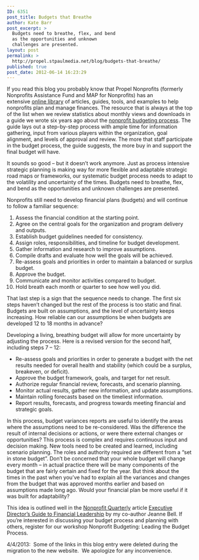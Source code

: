 ```yaml
---
ID: 6351
post_title: Budgets that Breathe
author: Kate Barr
post_excerpt: >
  Budgets need to breathe, flex, and bend
  as the opportunities and unknown
  challenges are presented.
layout: post
permalink: >
  http://propel.stpaulmedia.net/blog/budgets-that-breathe/
published: true
post_date: 2012-06-14 16:23:29
---
```

If you read this blog you probably know that Propel Nonprofits (formerly Nonprofits Assistance Fund and MAP for Nonprofits) has an extensive <a href="http://propel.stpaulmedia.net/resources/" target="_blank" rel="noopener">online library</a> of articles, guides, tools, and examples to help nonprofits plan and manage finances. The resource that is always at the top of the list when we review statistics about monthly views and downloads in a guide we wrote six years ago about the <a href="http://propel.stpaulmedia.net/resources/10-step-budgeting-checklist/" target="_blank" rel="noopener">nonprofit budgeting process</a>. The guide lays out a step-by-step process with ample time for information gathering, input from various players within the organization, goal alignment, and levels of approval and review. The more that staff participate in the budget process, the guide suggests, the more buy in and support the final budget will have.

It sounds so good – but it doesn’t work anymore. Just as process intensive strategic planning is making way for more flexible and adaptable strategic road maps or frameworks, our systematic budget process needs to adapt to the volatility and uncertainty of the times. Budgets need to breathe, flex, and bend as the opportunities and unknown challenges are presented.

Nonprofits still need to develop financial plans (budgets) and will continue to follow a familiar sequence:
<ol>
 	<li>Assess the financial condition at the starting point.</li>
 	<li>Agree on the central goals for the organization and program delivery and outputs.</li>
 	<li>Establish budget guidelines needed for consistency.</li>
 	<li>Assign roles, responsibilities, and timeline for budget development.</li>
 	<li>Gather information and research to improve assumptions.</li>
 	<li>Compile drafts and evaluate how well the goals will be achieved.</li>
 	<li>Re-assess goals and priorities in order to maintain a balanced or surplus budget.</li>
 	<li>Approve the budget.</li>
 	<li>Communicate and monitor activities compared to budget.</li>
 	<li>Hold breath each month or quarter to see how well you did.</li>
</ol>
That last step is a sign that the sequence needs to change. The first six steps haven’t changed but the rest of the process is too static and final. Budgets are built on assumptions, and the level of uncertainty keeps increasing. How reliable can our assumptions be when budgets are developed 12 to 18 months in advance?

Developing a living, breathing budget will allow for more uncertainty by adjusting the process. Here is a revised version for the second half, including steps 7 – 12:
<ul>
 	<li>Re-assess goals and priorities in order to generate a budget with the net results needed for overall health and stability (which could be a surplus, breakeven, or deficit).</li>
 	<li>Approve the budget framework, goals, and target for net result.</li>
 	<li>Authorize regular financial review, forecasts, and scenario planning.</li>
 	<li>Monitor actual results, gather new information, and update assumptions.</li>
 	<li>Maintain rolling forecasts based on the timeliest information.</li>
 	<li>Report results, forecasts, and progress towards meeting financial and strategic goals.</li>
</ul>
In this process, budget variances reports are useful to identify the areas where the assumptions need to be re-considered. Was the difference the result of internal decisions or actions, or were there external changes or opportunities? This process is complex and requires continuous input and decision making. New tools need to be created and learned, including scenario planning. The roles and authority required are different from a “set in stone budget”. Don’t be concerned that your whole budget will change every month – in actual practice there will be many components of the budget that are fairly certain and fixed for the year. But think about the times in the past when you’ve had to explain all the variances and changes from the budget that was approved months earlier and based on assumptions made long ago. Would your financial plan be more useful if it was built for adaptability?

This idea is outlined well in the <a href="http://www.nonprofitquarterly.org/" target="_blank" rel="noopener">Nonprofit Quarterly</a> article <a href="http://www.nonprofitquarterly.org/index.php?option=com_content&amp;view=article&amp;id=19126:an-executive-directors-guide-to-fi-nancial-leadership&amp;catid=153:features&amp;Itemid=336" target="_blank" rel="noopener">Executive Director’s Guide to Financial Leadership</a> by my co-author Jeanne Bell. If you’re interested in discussing your budget process and planning with others, register for our workshop Nonprofit Budgeting: Leading the Budget Process.

4/4/2013:  Some of the links in this blog entry were deleted during the migration to the new website.  We apologize for any inconvenience.